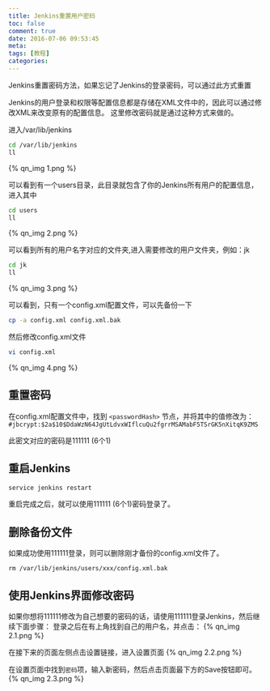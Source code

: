 ```yaml
---
title: Jenkins重置用户密码
toc: false
comment: true
date: 2016-07-06 09:53:45
meta: 
tags: [教程]
categories:
---
```



Jenkins重置密码方法，如果忘记了Jenkins的登录密码，可以通过此方式重置
<!-- more -->

Jenkins的用户登录和权限等配置信息都是存储在XML文件中的，因此可以通过修改XML来改变原有的配置信息。
这里修改密码就是通过这种方式来做的。

进入/var/lib/jenkins
```bash
cd /var/lib/jenkins
ll
```

{% qn_img 1.png %}

可以看到有一个users目录，此目录就包含了你的Jenkins所有用户的配置信息，进入其中
```bash
cd users
ll
```
{% qn_img 2.png %}


可以看到所有的用户名字对应的文件夹,进入需要修改的用户文件夹，例如：jk
```bash
cd jk
ll
```
{% qn_img 3.png %}

可以看到，只有一个config.xml配置文件，可以先备份一下
```bash
cp -a config.xml config.xml.bak
```

然后修改config.xml文件
```bash
vi config.xml
```
{% qn_img 4.png %}

## 重置密码
在config.xml配置文件中，找到 `<passwordHash>` 节点，并将其中的值修改为：
`#jbcrypt:$2a$10$DdaWzN64JgUtLdvxWIflcuQu2fgrrMSAMabF5TSrGK5nXitqK9ZMS`

此密文对应的密码是111111 (6个1)

## 重启Jenkins
```bash
service jenkins restart
```
重启完成之后，就可以使用111111 (6个1)密码登录了。

## 删除备份文件
如果成功使用111111登录，则可以删除刚才备份的config.xml文件了。
```
rm /var/lib/jenkins/users/xxx/config.xml.bak
```

## 使用Jenkins界面修改密码
如果你想将111111修改为自己想要的密码的话，请使用111111登录Jenkins，然后继续下面步骤：
登录之后在有上角找到自己的用户名，并点击：
{% qn_img 2.1.png %}


在接下来的页面左侧点击设置链接，进入设置页面
{% qn_img 2.2.png %}

在设置页面中找到`密码`项，输入新密码，然后点击页面最下方的Save按钮即可。
{% qn_img 2.3.png %}









